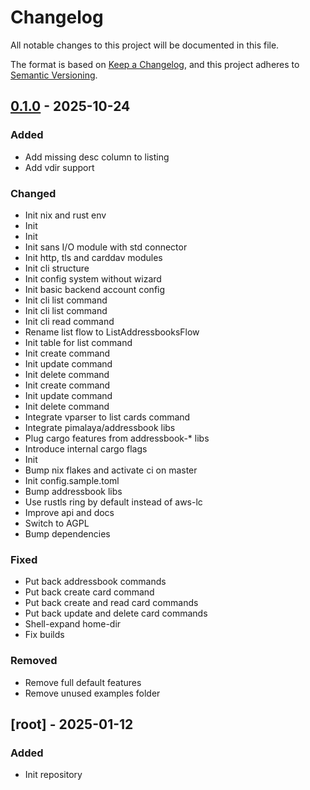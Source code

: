 # Changelog

All notable changes to this project will be documented in this file.

The format is based on [Keep a Changelog](https://keepachangelog.com/en/1.0.0/),
and this project adheres to [Semantic Versioning](https://semver.org/spec/v2.0.0.html).

## [0.1.0] - 2025-10-24

### Added

- Add missing desc column to listing
- Add vdir support

### Changed

- Init nix and rust env
- Init
- Init
- Init sans I/O module with std connector
- Init http, tls and carddav modules
- Init cli structure
- Init config system without wizard
- Init basic backend account config
- Init cli list command
- Init cli list command
- Init cli read command
- Rename list flow to ListAddressbooksFlow
- Init table for list command
- Init create command
- Init update command
- Init delete command
- Init create command
- Init update command
- Init delete command
- Integrate vparser to list cards command
- Integrate pimalaya/addressbook libs
- Plug cargo features from addressbook-* libs
- Introduce internal cargo flags
- Init
- Bump nix flakes and activate ci on master
- Init config.sample.toml
- Bump addressbook libs
- Use rustls ring by default instead of aws-lc
- Improve api and docs
- Switch to AGPL
- Bump dependencies

### Fixed

- Put back addressbook commands
- Put back create card command
- Put back create and read card commands
- Put back update and delete card commands
- Shell-expand home-dir
- Fix builds

### Removed

- Remove full default features
- Remove unused examples folder

## [root] - 2025-01-12

### Added

- Init repository

[0.1.0]: https://github.com/pimalaya/ortie/compare/root..v0.1.0

<!-- generated by git-cliff on 2025-10-24T13:48:54.660719989+02:00 -->

